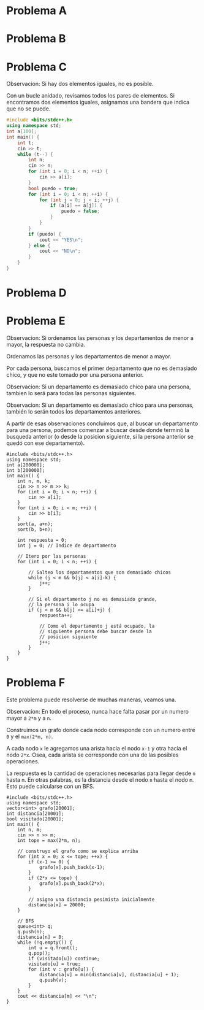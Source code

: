 
# Problema A

# Problema B

# Problema C

Observacion: Si hay dos elementos iguales, no es posible.

Con un bucle anidado, revisamos todos los pares de elementos. Si encontramos dos elementos iguales, asignamos una bandera que indica que no se puede.

```c++
#include <bits/stdc++.h>
using namespace std;
int a[100];
int main() {
	int t;
	cin >> t;
	while (t--) {
		int n;
		cin >> n;
		for (int i = 0; i < n; ++i) {
			cin >> a[i];
		}
		bool puedo = true;
		for (int i = 0; i < n; ++i) {
			for (int j = 0; j < i; ++j) {
				if (a[i] == a[j]) {
					puedo = false;
				}
			}
		}
		if (puedo) {
			cout << "YES\n";
		} else {
			cout << "NO\n";
		}
	}
}
```

# Problema D

# Problema E

Observacion: Si ordenamos las personas y los departamentos de menor a mayor, la respuesta no cambia.

Ordenamos las personas y los departamentos de menor a mayor.

Por cada persona, buscamos el primer departamento que no es demasiado chico, y que no este tomado por una persona anterior.

Observacion: Si un departamento es demasiado chico para una persona, tambien lo será para todas las personas siguientes.

Observacion: Si un departamento es demasiado chico para una personas, también lo serán todos los departamentos anteriores.

A partir de esas observaciones concluimos que, al buscar un departamento para una persona, podemos comenzar a buscar desde donde terminó la busqueda anterior (o desde la posicion siguiente, si la persona anterior se quedó con ese departamento).

```
#include <bits/stdc++.h>
using namespace std;
int a[200000];
int b[200000];
int main() {
	int n, m, k;
	cin >> n >> m >> k;
	for (int i = 0; i < n; ++i) {
		cin >> a[i];
	}
	for (int i = 0; i < m; ++i) {
		cin >> b[i];
	}
	sort(a, a+n);
	sort(b, b+n);

	int respuesta = 0;
	int j = 0; // Indice de departamento

	// Itero por las personas
	for (int i = 0; i < n; ++i) {

		// Salteo los departamentos que son demasiado chicos
		while (j < m && b[j] < a[i]-k) {
			j++;
		}

		// Si el departamento j no es demasiado grande,
		// la persona i lo ocupa
		if (j < m && b[j] <= a[i]+j) {
			respuesta++;

			// Como el departamento j está ocupado, la
			// siguiente persona debe buscar desde la
			// posicion siguiente
			j++;
		}
	}
}
```

# Problema F

Este problema puede resolverse de muchas maneras, veamos una.

Observacion: En todo el proceso, nunca hace falta pasar por un numero mayor a `2*m` y a `n`.

Construimos un grafo donde cada nodo corresponde con un numero entre `0` y el `max(2*m, n)`.

A cada nodo `x` le agregamos una arista hacia el nodo `x-1` y otra hacia el nodo `2*x`. Osea, cada arista se corresponde con una de las posibles operaciones.

La respuesta es la cantidad de operaciones necesarias para llegar desde `n` hasta `m`. En otras palabras, es la distancia desde el nodo `n` hasta el nodo `m`. Esto puede calcularse con un BFS.

```
#include <bits/stdc++.h>
using namespace std;
vector<int> grafo[20001];
int distancia[20001];
bool visitado[20001];
int main() {
	int n, m;
	cin >> n >> m;
	int tope = max(2*m, n);

	// construyo el grafo como se explica arriba
	for (int x = 0; x <= tope; ++x) {
		if (x-1 >= 0) {
			grafo[x].push_back(x-1);
		}
		if (2*x <= tope) {
			grafo[x].push_back(2*x);
		}

		// asigno una distancia pesimista inicialmente
		distancia[x] = 20000;
	}

	// BFS
	queue<int> q;
	q.push(n);
	distancia[n] = 0;
	while (!q.empty()) {
		int u = q.front();
		q.pop();
		if (visitado[u]) continue;
		visitado[u] = true;
		for (int v : grafo[u]) {
			distancia[v] = min(distancia[v], distancia[u] + 1);
			q.push(v);
		}
	}
	cout << distancia[m] << "\n";
}
```
